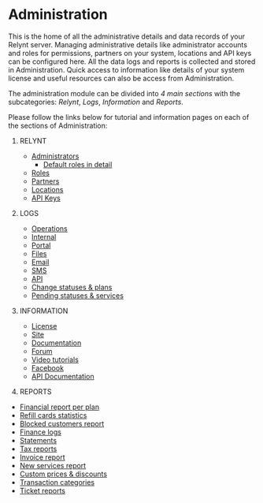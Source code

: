 Administration
==============

This is the home of all the administrative details and data records of your Relynt server. Managing administrative details like administrator accounts and roles for permissions, partners on your system, locations and API keys can be configured here. All the data logs and reports is collected and stored in Administration. Quick access to information like details of your system license and useful resources can also be access from Administration.

The administration module can be divided into _4 main sections_ with the subcategories: _Relynt_, _Logs_, _Information_ and _Reports_.

Please follow the links below for tutorial and information pages on each of the sections of Administration:

1. RELYNT
   * [Administrators](administration/main/admins_and_permissions/admins_and_permissions.md)
     * [Default roles in detail](administration/main/roles/default_roles/default_roles.md)
   * [Roles](administration/main/roles/roles.md)   
   * [Partners](administration/main/partners/partners.md)
   * [Locations](administration/main/locations/locations.md)
   * [API Keys](administration/main/api_keys/api_keys.md)

2. LOGS
   * [Operations](administration/logs/operations/operations.md)
   * [Internal](administration/logs/internal/internal.md)
   * [Portal](administration/logs/portal/portal.md)
   * [Files](administration/logs/files/files.md)
   * [Email](administration/logs/email/email.md)
   * [SMS](administration/logs/sms/sms.md)
   * [API](administration/logs/api/api.md)
   * [Change statuses & plans](administration/logs/changes_statuses_plans/changes_statuses_plans.md)
   * [Pending statuses & services](administration/logs/pending_statuses_and_services/pending_statuses_and_services.md)

3. INFORMATION
    * [License](administration/information/license/license.md)
    * [Site](administration/information/site/site.md)
    * [Documentation](administration/information/documentation/documentation.md)
    * [Forum](administration/information/forum/forum.md)
    * [Video tutorials](administration/information/video_tutorials/video_tutorials.md)
    * [Facebook](administration/information/facebook/facebook.md)
    * [API Documentation](administration/information/api_documentation/api_documentation.md)

4. REPORTS
  * [Financial report per plan](administration/reports/financial_report_per_plan/financial_report_per_plan.md)
  * [Refill cards statistics](administration/reports/refill_cards_statistics/refill_cards_statistics.md)
  * [Blocked customers report](administration/reports/blocked_customers_report/blocked_customers_report.md)
  * [Finance logs](administration/reports/finance_logs/finance_logs.md)
  * [Statements](administration/reports/statements/statements.md)
  * [Tax reports](administration/reports/tax_report/tax_report.md)
  * [Invoice report](dministration/reports/invoice_report/invoice_report.md)
  * [New services report](administration/reports/new_services_report/new_services_report.md)
  * [Custom prices & discounts](administration/reports/custom_prices_and_discounts/custom_prices_and_discounts.md)
  * [Transaction categories](administration/reports/transaction_categories/transaction_categories.md)
  * [Ticket reports](administration/reports/tickets_report/tickets_report.md)
